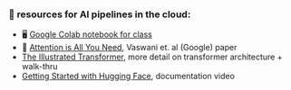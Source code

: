 ### 🤖 resources for AI pipelines in the cloud:

- 🖥️ [Google Colab notebook for class](https://colab.research.google.com/github/mab253/bigdata_spring24/blob/main/week7/sparkML_bigdata_in_class.ipynb)
- 📄 [Attention is All You Need](https://github.com/mab253/bigdata_spring24/blob/main/readings/attention.pdf), Vaswani et. al (Google) paper
- [The Illustrated Transformer](http://jalammar.github.io/illustrated-transformer/), more detail on transformer architecture + walk-thru
- [Getting Started with Hugging Face](https://www.youtube.com/watch?v=QEaBAZQCtwE), documentation video
  
